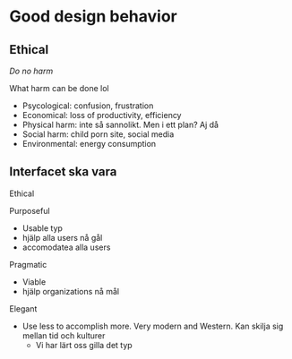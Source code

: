 # Good design behavior

## Ethical
*Do no harm*

What harm can be done lol

- Psycological: confusion, frustration
- Economical: loss of productivity, efficiency
- Physical harm: inte så sannolikt. Men i ett plan? Aj då
- Social harm: child porn site, social media
- Environmental: energy consumption

## Interfacet ska vara
Ethical

Purposeful
 - Usable typ
 - hjälp alla users nå gål
 - accomodatea alla users

 Pragmatic
 - Viable
 - hjälp organizations nå mål

 Elegant
 - Use less to accomplish more. Very modern and Western. Kan skilja sig mellan tid och kulturer
    - Vi har lärt oss gilla det typ  

